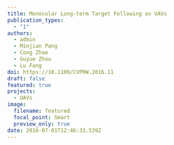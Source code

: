 ```yaml
---
title: Monocular Long-term Target Following on UAVs
publication_types:
  - "1"
authors:
  - admin
  - Minjian Pang
  - Cong Zhao
  - Guyue Zhou
  - Lu Fang
doi: https://10.1109/CVPRW.2016.11
draft: false
featured: true
projects:
  - UAVs
image:
  filename: featured
  focal_point: Smart
  preview_only: true
date: 2016-07-01T12:46:33.539Z
---
```

